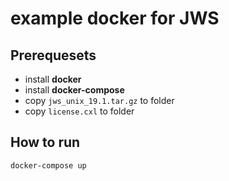 # example docker for JWS

## Prerequesets

* install **docker**
* install **docker-compose**
* copy `jws_unix_19.1.tar.gz` to folder
* copy `license.cxl` to folder

## How to run

`docker-compose up`